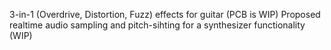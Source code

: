 3-in-1 (Overdrive, Distortion, Fuzz) effects for guitar (PCB is WIP)
Proposed realtime audio sampling and pitch-sihting for a synthesizer functionality (WIP)
